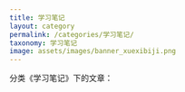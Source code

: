 ```yaml
---
title: 学习笔记
layout: category
permalink: /categories/学习笔记/
taxonomy: 学习笔记
image: assets/images/banner_xuexibiji.png
---
```


分类《学习笔记》下的文章：